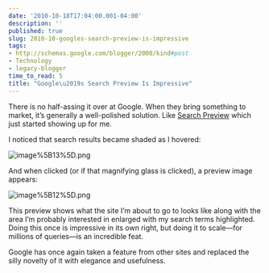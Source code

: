 ```yaml
---
date: '2010-10-18T17:04:00.001-04:00'
description: ''
published: true
slug: 2010-10-googles-search-preview-is-impressive
tags:
- http://schemas.google.com/blogger/2008/kind#post
- Technology
- legacy-blogger
time_to_read: 5
title: "Google\u2019s Search Preview Is Impressive"
---
```



There is no half-assing it over at Google. When they bring something to market, it’s generally a well-polished solution. Like [Search Preview](http://googlesystem.blogspot.com/2010/10/google-tests-search-preview.html) which just started showing up for me. 

I noticed that search results became shaded as I hovered:

![image%5B13%5D.png](image%5B13%5D.png)

And when clicked (or if that magnifying glass is clicked), a preview image appears:

![image%5B12%5D.png](image%5B12%5D.png)  

This preview shows what the site I’m about to go to looks like along with the area I’m probably interested in enlarged with my search terms highlighted. Doing this once is impressive in its own right, but doing it to scale—for millions of queries—is an incredible feat. 

Google has once again taken a feature from other sites and replaced the silly novelty of it with elegance and usefulness.
